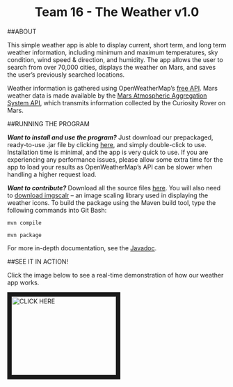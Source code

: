﻿<center> <h1>Team 16 - The Weather v1.0</h1> </center>

##ABOUT

This simple weather app is able to display current, short term, and long term weather information, including minimum and maximum temperatures, sky condition, wind speed & direction, and humidity. The app allows the user to search from over 70,000 cities, displays the weather on Mars, and saves the user’s previously searched locations. 

Weather information is gathered using OpenWeatherMap’s [free API](http://openweathermap.org/api). Mars weather data is made available by the [Mars Atmospheric Aggregation System API](http://marsweather.ingenology.com), which transmits information collected by the Curiosity Rover on Mars.

##RUNNING THE PROGRAM

*__Want to install and use the program?__* Just download our prepackaged, ready-to-use .jar file by clicking [here](https://github.com/UWO-2212-W2015/team16/blob/master/target/16-TheWeather.jar?raw=true), and simply double-click to use. Installation time is minimal, and the app is very quick to use. If you are experiencing any performance issues, please allow some extra time for the app to load your results as OpenWeatherMap’s API can be slower when handling a higher request load. 

*__Want to contribute?__* Download all the source files [here](https://github.com/UWO-2212-W2015/team16/tree/master/src/main/java). You will also need to [download imgscalr](http://www.thebuzzmedia.com/software/imgscalr-java-image-scaling-library/) – an image scaling library used in displaying the weather icons. 
To build the package using the Maven build tool, type the following commands into Git Bash: 

```
mvn compile

mvn package
```

For more in-depth documentation, see the [Javadoc](https://github.com/UWO-2212-W2015/team16/tree/master/javaDoc/doc/cs2212b/team16). 

##SEE IT IN ACTION!

Click the image below to see a real-time demonstration of how our weather app works. 

<a href="http://www.youtube.com/watch?feature=player_embedded&v=OAVIzbSmu78
" target="_blank"><img src="http://img.youtube.com/vi/OAVIzbSmu78/0.jpg" 
alt="CLICK HERE" width="240" height="180" border="10" /></a>

